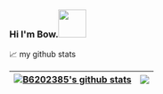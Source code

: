 
### Hi I'm Bow.<img src="https://media.giphy.com/media/mGcNjsfWAjY5AEZNw6/giphy.gif" width="50">


📈 my github stats

| <a href="https://github.com/B6202385/github-readme-stats"><img align="center" src="https://github-readme-stats.vercel.app/api?username=B6202385&show_icons=true&include_all_commits=true&theme=buefy&hide_border=true" alt="B6202385's github stats" /></a> | <a href="https://github.com/B6202385/github-readme-stats"><img align="center" src="https://github-readme-stats.vercel.app/api/top-langs/?username=B6202385&layout=compact&theme=buefy&hide_border=true" /></a> |
| ------------- | ------------- |

